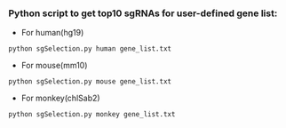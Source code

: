 ### Python script to get top10 sgRNAs for user-defined gene list: 

- For human(hg19)
```
python sgSelection.py human gene_list.txt
```

- For mouse(mm10)
```
python sgSelection.py mouse gene_list.txt
```

- For monkey(chlSab2)
```
python sgSelection.py monkey gene_list.txt
```

